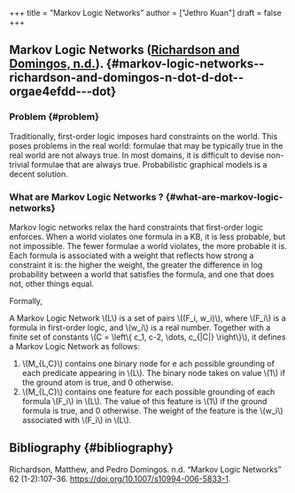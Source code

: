 +++
title = "Markov Logic Networks"
author = ["Jethro Kuan"]
draft = false
+++

## Markov Logic Networks ([Richardson and Domingos, n.d.](#orgae4efdd)). {#markov-logic-networks--richardson-and-domingos-n-dot-d-dot--orgae4efdd---dot}


### Problem {#problem}

Traditionally, first-order logic imposes hard constraints on the
world. This poses problems in the real world: formulae that may be
typically true in the real world are not always true. In most domains,
it is difficult to devise non-trivial formulae that are always true.
Probabilistic graphical models is a decent solution.


### What are Markov Logic Networks ? {#what-are-markov-logic-networks}

Markov logic networks relax the hard constraints that first-order
logic enforces. When a world violates one formula in a KB, it is less
probable, but not impossible. The fewer formulae a world violates, the
more probable it is. Each formula is associated with a weight that
reflects how strong a constraint it is: the higher the weight, the
greater the difference in log probability between a world that
satisfies the formula, and one that does not, other things equal.

Formally,

A Markov Logic Network \\(L\\) is a set of pairs \\((F\_i, w\_i)\\), where \\(F\_i\\)
is a formula in first-order logic, and \\(w\_i\\) is a real number.
Together with a finite set of constants \\(C = \left\\{ c\_1, c-2, \dots,
c\_{|C|} \right\\}\\), it defines a Markov Logic Network as follows:

1.  \\(M\_{L,C}\\) contains one binary node for e ach possible grounding of
    each predicate appearing in \\(L\\). The binary node takes on value \\(1\\)
    if the ground atom is true, and 0 otherwise.
2.  \\(M\_{L,C}\\) contains one feature for each possible grounding of each
    formula \\(F\_i\\) in \\(L\\). The value of this feature is \\(1\\) if the
    ground formula is true, and 0 otherwise. The weight of the feature
    is the \\(w\_i\\) associated with \\(F\_i\\) in \\(L\\).


## Bibliography {#bibliography}

<a id="orgae4efdd"></a>Richardson, Matthew, and Pedro Domingos. n.d. “Markov Logic Networks” 62 (1-2):107–36. <https://doi.org/10.1007/s10994-006-5833-1>.